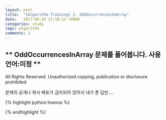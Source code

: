 ```yaml
---
layout: post
title:  "[Algorithm Training] 2. OddOccurrencesInArray"
date:   2017-09-19 17:10:13 +0800
categories: study
tags: algorithm
comments: 1
---
```

** OddOccurrencesInArray 문제를 풀어봅니다. 사용언어:미정 **
---

All Rights Reserved. Unauthorized copying, publication or disclosure prohibited

문제의 공개나 복사 배포가 금지되어 있어서 내가 푼 답만....

{% highlight python linenos %}


{% endhighlight %}